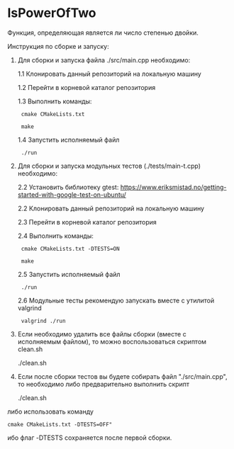 # IsPowerOfTwo

Функция, определяющая является ли число степенью двойки.

Инструкция по сборке и запуску:

1. Для сборки и запуска файла ./src/main.cpp необходимо:

	1.1 Клонировать данный репозиторий на локальную машину
	
	1.2 Перейти в корневой каталог репозитория
	
	1.3 Выполнить команды:
	
		cmake CMakeLists.txt
		
		make
		
	1.4 Запустить исполняемый файл 
	
		./run
	
2. Для сборки и запуска модульных тестов (./tests/main-t.cpp) необходимо:

	2.2 Установить библиотеку gtest: https://www.eriksmistad.no/getting-started-with-google-test-on-ubuntu/
	
	2.2 Клонировать данный репозиторий на локальную машину
	
	2.3 Перейти в корневой каталог репозитория
	
	2.4 Выполнить команды:
	
		cmake CMakeLists.txt -DTESTS=ON
		
		make
		
	2.5 Запустить исполняемый файл 
	
		./run
	
	2.6 Модульные тесты рекомендую запускать вместе с утилитой valgrind 
	
		valgrind ./run
	
4. Если необходимо удалить все файлы сборки (вместе с исполняемым файлом), то можно воспользоваться скриптом clean.sh

	./clean.sh

5. Если после сборки тестов вы будете собирать файл "./src/main.cpp", то необходимо либо предварительно выполнить скрипт 

	./clean.sh

либо использовать команду 

	cmake CMakeLists.txt -DTESTS=OFF"
	
ибо флаг -DTESTS сохраняется после первой сборки.
